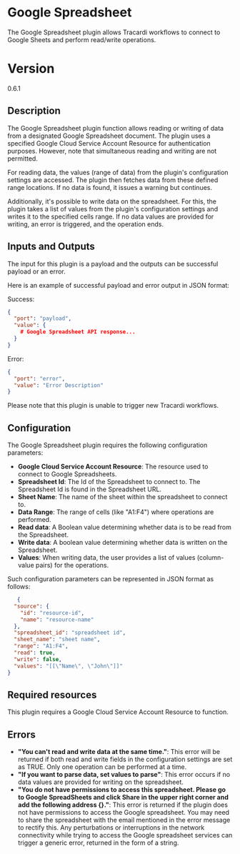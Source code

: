 # Google Spreadsheet

The Google Spreadsheet plugin allows Tracardi workflows to connect to Google Sheets and perform read/write operations.

# Version

0.6.1

## Description

The Google Spreadsheet plugin function allows reading or writing of data from a designated Google Spreadsheet document.
The plugin uses a specified Google Cloud Service Account Resource for authentication purposes. However, note that
simultaneous reading and writing are not permitted.

For reading data, the values (range of data) from the plugin's configuration settings are accessed. The plugin then
fetches data from these defined range locations. If no data is found, it issues a warning but continues.

Additionally, it's possible to write data on the spreadsheet. For this, the plugin takes a list of values from the
plugin's configuration settings and writes it to the specified cells range. If no data values are provided for writing,
an error is triggered, and the operation ends.

## Inputs and Outputs

The input for this plugin is a payload and the outputs can be successful payload or an error.

Here is an example of successful payload and error output in JSON format:

Success:

```json
{
  "port": "payload",
  "value": {
    # Google Spreadsheet API response...
  }
}
```

Error:

```json
{
  "port": "error",
  "value": "Error Description"
}
```

Please note that this plugin is unable to trigger new Tracardi workflows.

## Configuration

The Google Spreadsheet plugin requires the following configuration parameters:

- __Google Cloud Service Account Resource__: The resource used to connect to Google Spreadsheets.
- __Spreadsheet Id__: The Id of the Spreadsheet to connect to. The Spreadsheet Id is found in the Spreadsheet URL.
- __Sheet Name__: The name of the sheet within the spreadsheet to connect to.
- __Data Range__: The range of cells (like "A1:F4") where operations are performed.
- __Read data__: A Boolean value determining whether data is to be read from the Spreadsheet.
- __Write data__: A boolean value determining whether data is written on the Spreadsheet.
- __Values__: When writing data, the user provides a list of values (column-value pairs) for the operations.

Such configuration parameters can be represented in JSON format as follows:

```json
   {
  "source": {
    "id": "resource-id",
    "name": "resource-name"
  },
  "spreadsheet_id": "spreadsheet id",
  "sheet_name": "sheet name",
  "range": "A1:F4",
  "read": true,
  "write": false,
  "values": "[[\"Name\", \"John\"]]"
}

```

## Required resources

This plugin requires a Google Cloud Service Account Resource to function.

## Errors

- __"You can't read and write data at the same time."__: This error will be returned if both read and write fields in
  the configuration settings are set as TRUE. Only one operation can be performed at a time.
- __"If you want to parse data, set values to parse"__: This error occurs if no data values are provided for writing on
  the spreadsheet.
- __"You do not have permissions to access this spreadsheet. Please go to Google SpreadSheets and click Share in the
  upper right corner and add the following address {}."__: This error is returned if the plugin does not have
  permissions to access the Google spreadsheet. You may need to share the spreadsheet with the email mentioned in the
  error message to rectify this. Any perturbations or interruptions in the network connectivity while trying to access
  the Google spreadsheet services can trigger a generic error, returned in the form of a string.
